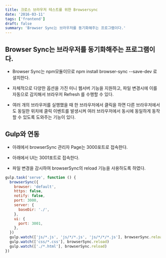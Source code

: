 ```yaml
---
title: 크로스 브라우저 테스트를 위한 Browsersync
date: '2016-03-11'
tags: ['frontend']
draft: false
summary: 'Browser Sync는 브라우저를 동기화해주는 프로그램이다.'
---
```


## Browser Sync는 브라우저를 동기화해주는 프로그램이다.

- Browser Sync는 npm모듈이므로 npm install browser-sync --save-dev 로 설치한다.

- 자체적으로 다양한 옵션을 가진 미니 웹서버 기능을 지원하고, 파일 변경시에 이를 자동으로 감지해서 브라우저 Refresh 를 수행할 수 있다.

- 여러 개의 브라우저를 실행했을 때 한 브라우저에서 클릭을 하면 다른 브라우저에서도 동일한 위치에 클릭 이벤트를 발생시켜 여러 브라우저에서 동시에 동일하게 동작할 수 있도록 도와주는 기능이 있다.

## Gulp와 연동

- 아래에서 browserSync 관리자 Page는 3000포트로 접속한다.

- 아래에서 UI는 3001포트로 접속한다.

- 파일 변경을 감시하여 browserSync의 reload 기능을 사용하도록 하였다.

```js
gulp.task('serve', function () {
  browserSync({
    browser: 'default',
    https: false,
    notify: false,
    port: 3000,
    server: {
      baseDir: './',
    },
    ui: {
      port: 3001,
    },
  })
  gulp.watch(['js/*.js', 'js/*/*.js', 'js/*/*/*.js'], browserSync.reload)
  gulp.watch(['css/*.css'], browserSync.reload)
  gulp.watch(['./*.html'], browserSync.reload)
})
```
